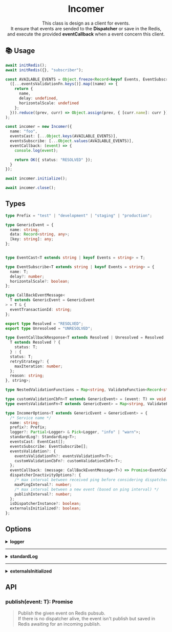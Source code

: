<p align="center"><h1 align="center">
  Incomer
</h1></p>

<p align="center">
  This class is design as a client for events. <br/> 
  It ensure that events are sended to the <b>Dispatcher</b> or save in the Redis, <br/>
  and execute the provided <b>eventCallback</b> when a event concern this client.
</p>

## 📚 Usage

```ts
await initRedis();
await initRedis({}, "subscriber");

const AVAILABLE_EVENTS = Object.freeze<Record<keyof Events, EventSubscribe>>(
  ([...eventsValidationFn.keys()].map((name) => {
    return {
      name,
      delay: undefined,
      horizontalScale: undefined
    };
  })).reduce((prev, curr) => Object.assign(prev, { [curr.name]: curr }), {}) as Record<keyof Events, EventSubscribe>
);

const incomer = new Incomer({
  name: "foo",
  eventsCast: [...Object.keys(AVAILABLE_EVENTS)],
  eventsSubscribe: [...Object.values(AVAILABLE_EVENTS)],
  eventCallback: (event) => {
    console.log(event);

    return OK({ status: "RESOLVED" });
  }
});

await incomer.initialize();

await incomer.close();
```

## Types

```ts
type Prefix = "test" | "development" | "staging" | "production";

type GenericEvent = {
  name: string;
  data: Record<string, any>;
  [key: string]: any;
};


type EventCast<T extends string | keyof Events = string> = T;

type EventSubscribe<T extends string | keyof Events = string> = {
  name: T;
  delay?: number;
  horizontalScale?: boolean;
};

type CallBackEventMessage<
  T extends GenericEvent = GenericEvent
> = T & {
  eventTransactionId: string;
};

export type Resolved = "RESOLVED";
export type Unresolved = "UNRESOLVED";

type EventCallbackResponse<T extends Resolved | Unresolved = Resolved | Unresolved> = Result<
  T extends Resolved ? {
    status: T;
  } : {
  status: T;
  retryStrategy?: {
    maxIteration: number;
  };
  reason: string;
}, string>;

type NestedValidationFunctions = Map<string, ValidateFunction<Record<string, any>>>;

type customValidationCbFn<T extends GenericEvent> = (event: T) => void;
type eventsValidationFn<T extends GenericEvent> = Map<string, ValidateFunction<T> | NestedValidationFunctions>;

type IncomerOptions<T extends GenericEvent = GenericEvent> = {
  /* Service name */
  name: string;
  prefix?: Prefix;
  logger?: Partial<Logger> & Pick<Logger, "info" | "warn">;
  standardLog?: StandardLog<T>;
  eventsCast: EventCast[];
  eventsSubscribe: EventSubscribe[];
  eventsValidation?: {
    eventsValidationFn?: eventsValidationFn<T>;
    customValidationCbFn?: customValidationCbFn<T>;
  };
  eventCallback: (message: CallBackEventMessage<T>) => Promise<EventCallbackResponse>;
  dispatcherInactivityOptions?: {
    /* max interval between received ping before considering dispatcher off */
    maxPingInterval?: number;
    /* max interval between a new event (based on ping interval) */
    publishInterval?: number;
  };
  isDispatcherInstance?: boolean;
  externalsInitialized?: boolean;
};
```


## Options

<details> 
<summary><b>logger</b></summary>
<br/>

> Default logger is a pino logger. <br/>
> ⚠️ You can inject your own but you must ensure that the provided logger has those methods `info` | `error` | `warn` | `debug`.

</details>

---

<details> 
<summary><b>standardLog</b></summary>
<br/>

> Callback function use to formate logs related to custom events casting.

```ts
type StandardLogOpts<T extends GenericEvent = GenericEvent> = T & {
  redisMetadata: {
    transactionId: string;
    origin?: string;
    to?: string;
    eventTransactionId?: string;
  }
};
```

> Default Callback function used.

```ts
function logValueFallback(value: string): string {
  return value ?? "none";
}

function standardLog<T extends GenericEvent = EventOptions<keyof Events>>
(data: StandardLogOpts<T>) {
  const logs = Array.from(mapped<T>(event)).join("|");

  // eslint-disable-next-line max-len
  const eventMeta = `name:${logValueFallback(event.name)}|ope:${logValueFallback(event.operation)}|from:${logValueFallback(event.redisMetadata.origin)}|to:${logValueFallback(event.redisMetadata.to)}`;

  function log(message: string) {
    return `(${logs})(${eventMeta}) ${message}`;
  }

  return log;
}
```

</details>

---

<details> 
<summary><b>externalsInitialized</b></summary>
<br/>

> Use to initialize `externals` class. As `false` and with a `prefix` with the value `test` or `development`, it will init a `dispatcher` and an `incomer` in order to run tests without any other accessible APIs.

</details>

## API

### publish(event: T): Promise<void>

> Publish the given event on Redis pubsub. <br/>
> If there is no dispatcher alive, the event isn't publish but saved in Redis awaiting for an incoming publish.
